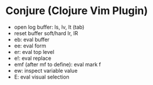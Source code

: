 # Conjure (Clojure Vim Plugin)

* open log buffer: ls, lv, lt (tab)
* reset buffer soft/hard lr, lR
* eb: eval buffer
* ee: eval form
* er: eval top level
* e!: eval replace
* emf (after mf to define): eval mark f
* ew: inspect variable value
* E: eval visual selection

